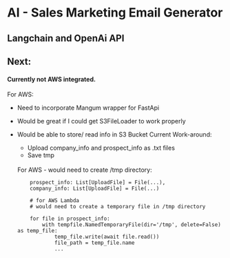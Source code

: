 # AI - Sales Marketing Email Generator
## Langchain and OpenAi API

## Next:
#### Currently not AWS integrated.

For AWS:
- Need to incorporate Mangum wrapper for FastApi
- Would be great if I could get S3FileLoader to work properly
- Would be able to store/ read info in S3 Bucket
    Current Work-around:
    - Upload company_info and prospect_info as .txt files 
    - Save tmp

    <br>
    For AWS - would need to create /tmp directory:

    ```
        prospect_info: List[UploadFile] = File(...),
        company_info: List[UploadFile] = File(...)

        # for AWS Lambda
        # would need to create a temporary file in /tmp directory

        for file in prospect_info:
            with tempfile.NamedTemporaryFile(dir='/tmp', delete=False) as temp_file:
                temp_file.write(await file.read())
                file_path = temp_file.name
                ...
    ```
